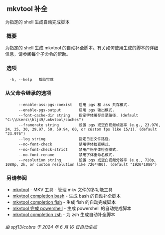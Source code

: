  mkvtool 补全
-----------

为指定的 shell 生成自动完成脚本

###  概要

为指定的 shell 生成 mkvtool 的自动补全脚本。有关如何使用生成的脚本的详细信息，请参阅每个子命令的帮助。

###  选项

      -h, --help   帮助完成


### 从父命令继承的选项

          --enable-ass-pgs-coexist   启用 pgs 和 ass 共存模式.
          --enable-pgs-output        启用 pgs 输出模式.
          --font-cache-dir string    指定字体缓存目录路径. (default "C:\\Users\\hlj49/.mkvtool/caches")
          --framerate string         设置 pgs 或空白视频帧速率 (e.g., 23.976, 24, 25, 30, 29.97, 50, 59.94, 60, or custom fps like 15/1). (default "23.976")
          --log string               指定日志文件路径.
          --no-font-check            禁用字体检查模式.
          --no-font-check-strict     禁用严格字体检查模式.
          --no-font-rename           禁用字体重命名模式.
          --resolution string        设置 pgs 或空白视频分辨率 (e.g., 720p, 1080p, 2k, or custom resolution like 720*480). (default "1920*1080")


###  另请参阅

*   [mkvtool](mkvtool.md) - MKV 工具 - 管理 mkv 文件的多功能工具
*   [mkvtool completion bash](mkvtool_completion_bash.md) - 生成 bash 的自动补全脚本
*   [mkvtool completion fish](mkvtool_completion_fish.md) - 生成 fish 的自动完成脚本
*   [mkvtool 完成 powershell](mkvtool_completion_powershell.md) - 生成 powershell 的自动完成脚本
*   [mkvtool completion zsh](mkvtool_completion_zsh.md) - 为 zsh 生成自动补全脚本

###### 由 spf13/cobra 于 2024 年 6 月 16 日自动生成

